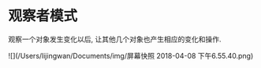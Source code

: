 # 观察者模式

 观察一个对象发生变化以后, 让其他几个对象也产生相应的变化和操作.

 ![](/Users/lijingwan/Documents/img/屏幕快照 2018-04-08 下午6.55.40.png)

